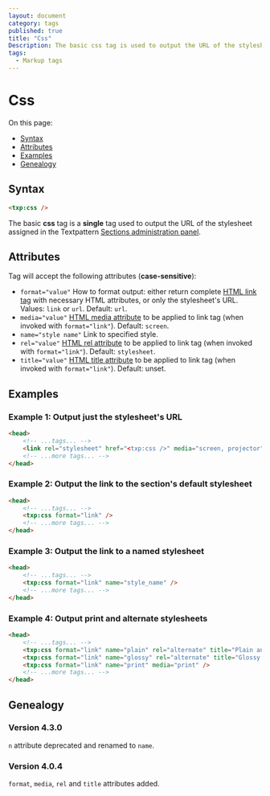 ```yaml
---
layout: document
category: tags
published: true
title: "Css"
Description: The basic css tag is used to output the URL of the stylesheet assigned in the Textpattern Sections administration panel.
tags:
  - Markup tags
---
```


# Css

On this page:

* [Syntax](#user-content-syntax)
* [Attributes](#user-content-attributes)
* [Examples](#user-content-examples)
* [Genealogy](#user-content-genealogy)

## Syntax

```html
<txp:css />
```

The basic **css** tag is a __single__ tag used to output the URL of the stylesheet assigned in the Textpattern [Sections administration panel](../administration/sections-panel).

## Attributes

Tag will accept the following attributes (**case-sensitive**):

* `format="value"`
How to format output: either return complete [HTML link tag](https://developer.mozilla.org/en-US/docs/Web/HTML/Element/link) with necessary HTML attributes, or only the stylesheet's URL.
Values: `link` or `url`.
Default: `url`.
* `media="value"`
[HTML media attribute](https://developer.mozilla.org/en-US/docs/CSS/Media_queries) to be applied to link tag (when invoked with `format="link"`).
Default: `screen`.
* `name="style name"`
Link to specified style.
* `rel="value"`
[HTML rel attribute](https://developer.mozilla.org/en-US/docs/Web/HTML/Link_types) to be applied to link tag (when invoked with `format="link"`).
Default: `stylesheet`.
* `title="value"`
[HTML title attribute](https://developer.mozilla.org/en-US/docs/Web/HTML/Global_attributes#title) to be applied to link tag (when invoked with `format="link"`).
Default: unset.

## Examples

### Example 1: Output just the stylesheet's URL

```html
<head>
    <!-- ...tags... -->
    <link rel="stylesheet" href="<txp:css />" media="screen, projector">
    <!-- ...more tags... -->
</head>
```

### Example 2: Output the link to the section's default stylesheet

```html
<head>
    <!-- ...tags... -->
    <txp:css format="link" />
    <!-- ...more tags... -->
</head>
```

### Example 3: Output the link to a named stylesheet

```html
<head>
    <!-- ...tags... -->
    <txp:css format="link" name="style_name" />
    <!-- ...more tags... -->
</head>
```

### Example 4: Output print and alternate stylesheets

```html
<head>
    <!-- ...tags... -->
    <txp:css format="link" name="plain" rel="alternate" title="Plain and simple style" />
    <txp:css format="link" name="glossy" rel="alternate" title="Glossy style" />
    <txp:css format="link" name="print" media="print" />
    <!-- ...more tags... -->
</head>
```

## Genealogy

### Version 4.3.0

`n` attribute deprecated and renamed to `name`.

### Version 4.0.4

`format`, `media`, `rel` and `title` attributes added.
